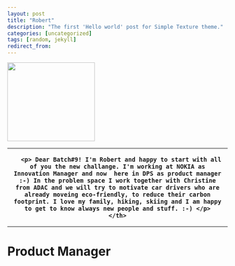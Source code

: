 ```yaml
---
layout: post
title: "Robert"
description: "The first 'Hello world' post for Simple Texture theme."
categories: [uncategorized]
tags: [random, jekyll]
redirect_from:
---
```



<img src="https://raw.githubusercontent.com/team-cero/team-cero.github.io/master/assets/images/Robert_1.jpg?raw=true" height ="180" width="200">

<table>
  <tr>
    <th>

      <p> Dear Batch#9! I'm Robert and happy to start with all of you the new challange. I'm working at NOKIA as Innovation Manager and now  here in DPS as product manager :-) In the problem space I work together with Christine from ADAC and we will try to motivate car drivers who are already moveing eco-friendly, to reduce their carbon footprint. I love my family, hiking, skiing and I am happy to get to know always new people and stuff. :-) </p>
    </th>
  </tr>  
  </table>

# Product Manager
